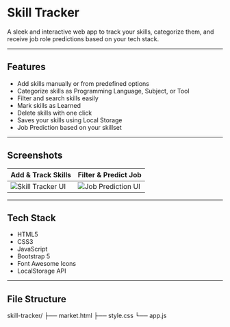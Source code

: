 # Skill Tracker

A sleek and interactive web app to track your skills, categorize them, and receive job role predictions based on your tech stack.

---

## Features

- Add skills manually or from predefined options  
- Categorize skills as Programming Language, Subject, or Tool  
- Filter and search skills easily  
- Mark skills as Learned  
- Delete skills with one click  
- Saves your skills using Local Storage  
- Job Prediction based on your skillset  

---

## Screenshots

| Add & Track Skills | Filter & Predict Job |
|-------------------|----------------------|
| ![Skill Tracker UI](https://via.placeholder.com/400x200?text=Add+Skills) | ![Job Prediction UI](https://via.placeholder.com/400x200?text=Job+Prediction) |

---

## Tech Stack

- HTML5  
- CSS3  
- JavaScript  
- Bootstrap 5  
- Font Awesome Icons  
- LocalStorage API  

---

## File Structure

skill-tracker/
├── market.html
├── style.css
└── app.js
